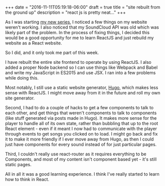 +++
date = "2016-11-11T05:19:18-06:00"
draft = true
title = "site rebuilt from the ground up"
description = "react js is pretty neat..."
+++

As I was starting [my new series](#/series/intro-to-edm), I noticed a few things on my website weren't working. I also noticed that my SoundCloud API was old which was likely part of the problem. In the process of fixing things, I decided this would be a good opportunity for me to learn ReactJS and just rebuild my website as a React website.

So I did, and it only took me part of this week.

I have rebuilt the entire site frontend to operate by using ReactJS. I also added a proper Node backend so I can use things like Webpack and Babel and write my JavaScript in ES2015 and use JSX. I ran into a few problems while doing this.

Most notably, I still use a static website generator, [Hugo](http://gohugo.io), which makes less sense with ReactJS. I might move away from it in the future and roll my own site generator.

Second, I had to do a couple of hacks to get a few components to talk to each other, and get things that weren't components to talk to components (like stuff generated via posts made in Hugo). It makes more sense for the player to handle all of its own state, rather than bubbling that up to the root React element - even if it meant I now had to communicate with the player through events to get songs you clicked on to load. I might go back and fix it to make it more friendly if I ever move away from Hugo, as then I could just have components for every sound instead of for just particular pages.

Third, I couldn't really use react-router as it requires everything to be Components, and most of my content isn't component based yet - it's still static pages.

All in all it was a good learning experience. I think I've really started to learn how to think in React.

